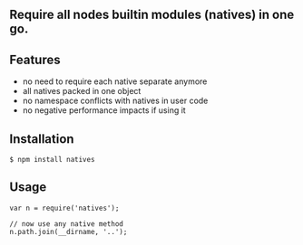 ## Require all nodes builtin modules (natives) in one go.

## Features
- no need to require each native separate anymore
- all natives packed in one object
- no namespace conflicts with natives in user code
- no negative performance impacts if using it

## Installation
	$ npm install natives
	
## Usage

	var n = require('natives');
	
	// now use any native method
	n.path.join(__dirname, '..');
	
